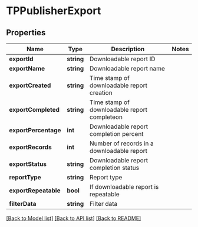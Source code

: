 # TPPublisherExport

## Properties
Name | Type | Description | Notes
------------ | ------------- | ------------- | -------------
**exportId** | **string** | Downloadable report ID | 
**exportName** | **string** | Downloadable report name | 
**exportCreated** | **string** | Time stamp of downloadable report creation | 
**exportCompleted** | **string** | Time stamp of downloadable report completeon | 
**exportPercentage** | **int** | Downloadable report completion percent | 
**exportRecords** | **int** | Number of records in a downloadable report | 
**exportStatus** | **string** | Downloadable report completion status | 
**reportType** | **string** | Report type | 
**exportRepeatable** | **bool** | If downloadable report is repeatable | 
**filterData** | **string** | Filter data | 

[[Back to Model list]](../README.md#documentation-for-models) [[Back to API list]](../README.md#documentation-for-api-endpoints) [[Back to README]](../README.md)



